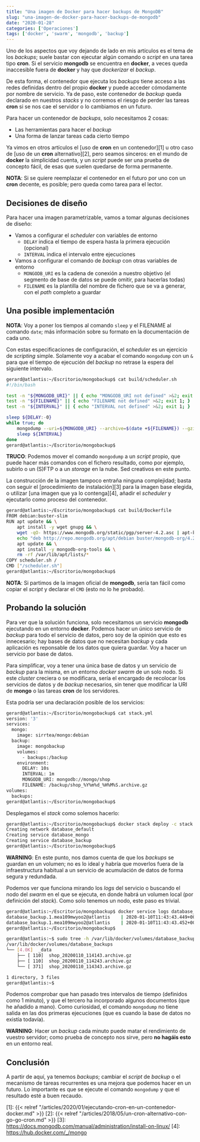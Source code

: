 ```yaml
---
title: "Una imagen de Docker para hacer backups de MongoDB"
slug: "una-imagen-de-docker-para-hacer-backups-de-mongodb"
date: "2020-01-28"
categories: ['Operaciones']
tags: ['docker', 'swarm', 'mongodb', 'backup']
---
```


Uno de los aspectos que voy dejando de lado en mis artículos es el tema de los
*backups*; suele bastar con ejecutar algún comando o *script* en una tarea tipo
**cron**. Si el servicio **mongodb** se encuentra en **docker**, a veces queda
inaccesible fuera de **docker** y hay que *dockerizar* el *backup*.
<!--more-->

De esta forma, el contenedor que ejecuta los *backups* tiene acceso a las redes
definidas dentro del propio **docker** y puede acceder cómodamente por nombre
de servicio. Ya de paso, este contenedor de *backup* queda declarado en nuestros
*stacks* y no corremos el riesgo de perder las tareas **cron** si se nos cae el
servidor o lo cambiamos en un futuro.

Para hacer un contenedor de *backups*, solo necesitamos 2 cosas:

* Las herramientas para hacer el *backup*
* Una forma de lanzar tareas cada cierto tiempo

Ya vimos en otros artículos el [uso de **cron** en un contenedor][1] u otro caso
de [uso de un **cron** alternativo][2], pero seamos sinceros: en el mundo de
**docker** la simplicidad cuenta, y un *script* puede ser una prueba de concepto
fácil, de esas que suelen quedarse de forma permanente.

**NOTA**: Si se quiere reemplazar el contenedor en el futuro por uno con un
**cron** decente, es posible; pero queda como tarea para el lector.

## Decisiones de diseño

Para hacer una imagen parametrizable, vamos a tomar algunas decisiones de diseño:

* Vamos a configurar el *scheduler* con variables de entorno
  * `DELAY` indica el tiempo de espera hasta la primera ejecución (opcional)
  * `INTERVAL` indica el intervalo entre ejecuciones
* Vamos a configurar el comando de *backup* con otras variables de entorno
  * `MONGODB_URI` es la cadena de conexión a nuestro objetivo (el segmento de base de datos se puede omitir, para hacerlas todas)
  * `FILENAME` es la plantilla del nombre de fichero que se va a generar, con el *path* completo a guardar

## Una posible implementación

**NOTA**: Voy a poner los tiempos al comando `sleep` y el FILENAME al comando
`date`; más información sobre su formato en la documentación de cada uno.

Con estas especificaciones de configuración, el *scheduler* es un ejercicio
de *scripting* simple. Solamente voy a acabar el comando `mongodump` con un `&`
para que el tiempo de ejecución del *backup* no retrase la espera del
siguiente intervalo.

```bash
gerard@atlantis:~/Escritorio/mongobackup$ cat build/scheduler.sh 
#!/bin/bash

test -n "${MONGODB_URI}" || { echo "MONGODB_URI not defined" >&2; exit 1; }
test -n "${FILENAME}" || { echo "FILENAME not defined" >&2; exit 1; }
test -n "${INTERVAL}" || { echo "INTERVAL not defined" >&2; exit 1; }

sleep ${DELAY:-0}
while true; do
	mongodump --uri=${MONGODB_URI} --archive=$(date +${FILENAME}) --gzip &
	sleep ${INTERVAL}
done
gerard@atlantis:~/Escritorio/mongobackup$ 
```

**TRUCO**: Podemos mover el comando `mongodump` a un *script* propio, que puede
hacer más comandos con el fichero resultado, como por ejemplo, subirlo o un (S)FTP
o a un *storage* en la nube. Sed creativos en este punto.

La construcción de la imagen tampoco entraña ninguna complejidad; basta con
seguir el [procedimiento de instalación][3] para la imagen base elegida, o
utilizar [una imagen que ya lo contenga][4], añadir el *scheduler* y ejecutarlo
como proceso del contenedor.

```bash
gerard@atlantis:~/Escritorio/mongobackup$ cat build/Dockerfile 
FROM debian:buster-slim
RUN apt update && \
    apt install -y wget gnupg && \
    wget -qO- https://www.mongodb.org/static/pgp/server-4.2.asc | apt-key add - && \
    echo "deb http://repo.mongodb.org/apt/debian buster/mongodb-org/4.2 main" > /etc/apt/sources.list.d/mongodb-org-4.2.list && \
    apt update && \
    apt install -y mongodb-org-tools && \
    rm -rf /var/lib/apt/lists/*
COPY scheduler.sh /
CMD ["/scheduler.sh"]
gerard@atlantis:~/Escritorio/mongobackup$ 
```

**NOTA**: Si partimos de la imagen oficial de **mongodb**, sería tan fácil
como copiar el *script* y declarar el `CMD` (esto no lo he probado).

## Probando la solución

Para ver que la solución funciona, solo necesitamos un servicio **mongodb**
ejecutando en un entorno **docker**. Podemos hacer un único servicio de *backup*
para todo el servicio de datos, pero soy de la opinión que esto es innecesario;
hay bases de datos que no necesitan *backup* y cada aplicación es reponsable
de los datos que quiera guardar. Voy a hacer un servicio por base de datos.

Para simplificar, voy a tener una única base de datos y un servicio de *backup*
para la misma, en un entorno *docker swarm* de un solo nodo. Si este *cluster*
creciera o se modificara, sería el encargado de recolocar los servicios de datos
y de *backup* necesarios, sin tener que modificar la URI de **mongo** o las
tareas **cron** de los servidores.

Esta podría ser una declaración posible de los servicios:

```bash
gerard@atlantis:~/Escritorio/mongobackup$ cat stack.yml 
version: '3'
services:
  mongo:
    image: sirrtea/mongo:debian
  backup:
    image: mongobackup
    volumes:
      - backups:/backup
    environment:
      DELAY: 10s
      INTERVAL: 1m
      MONGODB_URI: mongodb://mongo/shop
      FILENAME: /backup/shop_%Y%m%d_%H%M%S.archive.gz
volumes:
  backups:
gerard@atlantis:~/Escritorio/mongobackup$ 
```

Desplegamos el *stack* como solemos hacerlo:

```bash
gerard@atlantis:~/Escritorio/mongobackup$ docker stack deploy -c stack.yml database
Creating network database_default
Creating service database_mongo
Creating service database_backup
gerard@atlantis:~/Escritorio/mongobackup$ 
```

**WARNING**: En este punto, nos damos cuenta de que los *backups* se guardan
en un volumen; no es lo ideal y habría que moverlos fuera de la infraestructura
habitual a un servicio de acumulación de datos de forma segura y redundada.

Podemos ver que funciona mirando los *logs* del servicio o buscando el nodo
del *swarm* en el que se ejecuta, en donde habrá un volumen local (por definición
del *stack*). Como solo tenemos un nodo, este paso es trivial.

```bash
gerard@atlantis:~/Escritorio/mongobackup$ docker service logs database_backup
database_backup.1.mea109mwyoo2@atlantis    | 2020-01-10T11:43:43.449+0000	writing shop.fruits to archive '/backup/shop_20200110_114343.archive.gz'
database_backup.1.mea109mwyoo2@atlantis    | 2020-01-10T11:43:43.452+0000	done dumping shop.fruits (3 documents)
gerard@atlantis:~/Escritorio/mongobackup$ 
```

```bash
gerard@atlantis:~$ sudo tree -h /var/lib/docker/volumes/database_backups
/var/lib/docker/volumes/database_backups
└── [4.0K]  _data
    ├── [ 110]  shop_20200110_114143.archive.gz
    ├── [ 110]  shop_20200110_114243.archive.gz
    └── [ 371]  shop_20200110_114343.archive.gz

1 directory, 3 files
gerard@atlantis:~$ 
```

Podemos comprobar que han pasado tres intervalos de tiempo (definidos como 1 minuto),
y que el tercero ha incorporado algunos documentos (que he añadido a mano). Como
curiosidad, el comando `mongodump` no tiene salida en las dos primeras ejecuciones
(que es cuando la base de datos no existía todavía).

**WARNING**: Hacer un *backup* cada minuto puede matar el rendimiento de vuestro servidor;
como prueba de concepto nos sirve, pero **no hagáis esto** en un entorno real.

## Conclusión

A partir de aquí, ya tenemos *backups*; cambiar el *script* de *backup* o el mecanismo
de tareas recurrentes es una mejora que podemos hacer en un futuro. Lo importante
es que se ejecute el comando `mongodump` y que el resultado esté a buen recaudo.

[1]: {{< relref "/articles/2020/01/ejecutando-cron-en-un-contenedor-docker.md" >}}
[2]: {{< relref "/articles/2018/05/un-cron-alternativo-con-go-go-cron.md" >}}
[3]: https://docs.mongodb.com/manual/administration/install-on-linux/
[4]: https://hub.docker.com/_/mongo
